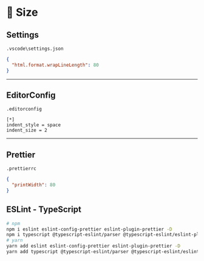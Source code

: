 # 📏 Size

## Settings

`.vscode\settings.json`

```json
{
  "html.format.wrapLineLength": 80
}
```

---

## EditorConfig

`.editorconfig`

```
[*]
indent_style = space
indent_size = 2
```

---

## Prettier

`.prettierrc`

```json
{
  "printWidth": 80
}
```

## ESLint - TypeScript

```bash
# npm
npm i eslint eslint-config-prettier eslint-plugin-prettier -D
npm i typescript @typescript-eslint/parser @typescript-eslint/eslint-plugin -D
# yarn
yarn add eslint eslint-config-prettier eslint-plugin-prettier -D
yarn add typescript @typescript-eslint/parser @typescript-eslint/eslint-plugin -D
```
